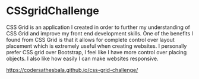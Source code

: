 # CSSgridChallenge
CSS Grid is an application I created in order to further my understanding of CSS Grid and improve my front end development skills. One of the benefits I found from CSS Grid is that it allows for complete control over layout placement which is extremely useful when creating websites. I personally prefer CSS grid over Bootstrap, I feel like I have more control over placing objects. I also like how easily I can make websites responsive.

https://codersathesbala.github.io/css-grid-challenge/

